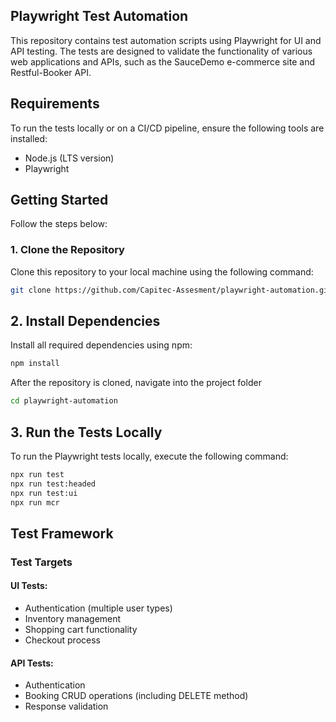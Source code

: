 ## Playwright Test Automation
This repository contains test automation scripts using Playwright for UI and API testing. 
The tests are designed to validate the functionality of various web applications and APIs, such as the SauceDemo e-commerce site and Restful-Booker API.

## Requirements
To run the tests locally or on a CI/CD pipeline, ensure the following tools are installed:
- Node.js (LTS version)
- Playwright

## Getting Started
Follow the steps below:
### 1. Clone the Repository
Clone this repository to your local machine using the following command:
```sh
git clone https://github.com/Capitec-Assesment/playwright-automation.git
```

## 2. Install Dependencies
Install all required dependencies using npm:
```sh
npm install
```
After the repository is cloned, navigate into the project folder
```sh
cd playwright-automation
```

## 3. Run the Tests Locally
To run the Playwright tests locally, execute the following command:
```sh
npx run test
npx run test:headed
npx run test:ui
npx run mcr 
```
## Test Framework
### Test Targets
#### UI Tests:
- Authentication (multiple user types)
- Inventory management
- Shopping cart functionality
- Checkout process
 
#### API Tests:
- Authentication
- Booking CRUD operations (including DELETE method)
- Response validation
